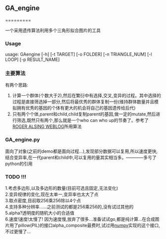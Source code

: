 ## GA_engine
=========
   


一个采用遗传算法利用多个三角形拟合图片的工具



### Usage
usage: GAengine [-h] [-t TARGET] [-o FOLDER] [-n TRIANGLE_NUM] [-l LOOP] [-p RESULT_NAME]    

### 主要算法
有两个思路:    
1. 计算一个群体(个数大于2),然后在繁衍中有选择,交叉,变异的过程。其中选择的过程是直接筛选掉一部分,然后将最优秀的群体复制一份(维持群体数量并且模拟拥有优秀的基因的个体有更大的机会将自己的基因遗传给后代)    
2. 只有两个个体,parent和child,child复制parent的基因,做一定的mutate,然后进行筛选,既然只有两个,那么就是一个who can who up的节奏了。参考了 [ROGER ALSING WEBLOG](http://rogeralsing.com/2008/12/07/genetic-programming-evolution-of-mona-lisa/)所用算法    


### GA_engine.py
面向了对象(之前的demo都是面向过程...),发现部分数据可以复用,所以速度更快,结合变异率,在一代parent和child中,可以复用的量其实相当多。————多亏了python的引用

### TODO !!!
1.考虑多边形,以及多边形的数量(目前可选且固定,无法变化)     
2.变异规律的变化,现在太单一,变异率也太大了点     
3.取点密度,目前取256乘256除以4个点    
4.支持多种分辨率......之前测试的都是256乘256的,没有试过其他的    
5.alpha?透明度的随机大小的合适值    
6.速度!速度!太慢了! 因为速度慢,放弃了很多...准备试试go,都是纯计算...在合成图片用了pillow(PIL)的接口alpha_composite最费时,试过用[numpy](http://stackoverflow.com/questions/3374878/with-the-python-imaging-library-pil-how-does-one-compose-an-image-with-an-alp)实现的这个接口,不过更慢了...
